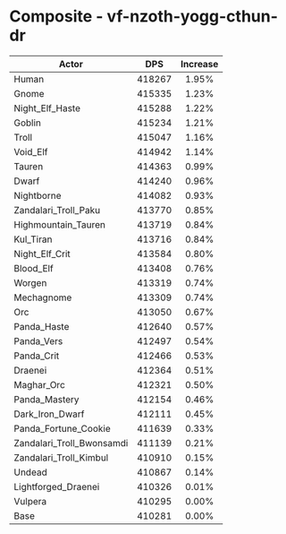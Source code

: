 # Composite - vf-nzoth-yogg-cthun-dr
| Actor | DPS | Increase |
|---|:---:|:---:|
|Human|418267|1.95%|
|Gnome|415335|1.23%|
|Night_Elf_Haste|415288|1.22%|
|Goblin|415234|1.21%|
|Troll|415047|1.16%|
|Void_Elf|414942|1.14%|
|Tauren|414363|0.99%|
|Dwarf|414240|0.96%|
|Nightborne|414082|0.93%|
|Zandalari_Troll_Paku|413770|0.85%|
|Highmountain_Tauren|413719|0.84%|
|Kul_Tiran|413716|0.84%|
|Night_Elf_Crit|413584|0.80%|
|Blood_Elf|413408|0.76%|
|Worgen|413319|0.74%|
|Mechagnome|413309|0.74%|
|Orc|413050|0.67%|
|Panda_Haste|412640|0.57%|
|Panda_Vers|412497|0.54%|
|Panda_Crit|412466|0.53%|
|Draenei|412364|0.51%|
|Maghar_Orc|412321|0.50%|
|Panda_Mastery|412154|0.46%|
|Dark_Iron_Dwarf|412111|0.45%|
|Panda_Fortune_Cookie|411639|0.33%|
|Zandalari_Troll_Bwonsamdi|411139|0.21%|
|Zandalari_Troll_Kimbul|410910|0.15%|
|Undead|410867|0.14%|
|Lightforged_Draenei|410326|0.01%|
|Vulpera|410295|0.00%|
|Base|410281|0.00%|
